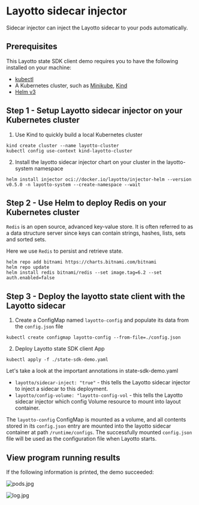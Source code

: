 # Layotto sidecar injector
Sidecar injector can inject the Layotto sidecar to your pods automatically.  

## Prerequisites
This Layotto state SDK client demo requires you to have the following installed on your machine:

- [kubectl](https://kubernetes.io/docs/tasks/tools/)
- A Kubernetes cluster, such as [Minikube](https://minikube.sigs.k8s.io/docs/start/), [Kind](https://kind.sigs.k8s.io/docs/user/quick-start/)
- [Helm v3](https://helm.sh/docs/intro/install/)

## Step 1 - Setup Layotto sidecar injector on your Kubernetes cluster
1. Use Kind to quickly build a local Kubernetes cluster

```
kind create cluster --name layotto-cluster
kubectl config use-context kind-layotto-cluster
```

2. Install the layotto sidecar injector chart on your cluster in the layotto-system namespace

```
helm install injector oci://docker.io/layotto/injector-helm --version v0.5.0 -n layotto-system --create-namespace --wait
```

## Step 2 - Use Helm to deploy Redis on your Kubernetes cluster
`Redis` is an open source, advanced key-value store. It is often referred to as a data structure server since keys
can contain strings, hashes, lists, sets and sorted sets.

Here we use `Redis` to persist and retrieve state.

```
helm repo add bitnami https://charts.bitnami.com/bitnami
helm repo update
helm install redis bitnami/redis --set image.tag=6.2 --set auth.enabled=false
```

## Step 3 - Deploy the layotto state client with the Layotto sidecar
1. Create a ConfigMap named `layotto-config` and populate its data from the `config.json` file

```
kubectl create configmap layotto-config --from-file=./config.json
```

2. Deploy Layotto state SDK client App

```
kubectl apply -f ./state-sdk-demo.yaml
```

Let's take a look at the important annotations in state-sdk-demo.yaml
- `layotto/sidecar-inject: "true"` - this tells the Layotto sidecar injector to inject a sidecar to this deployment.
- `layotto/config-volume: "layotto-config-vol` - this tells the Layotto sidecar injector which config Volume resource to
  mount into layout container.

The `layotto-config` ConfigMap is mounted as a volume, and all contents stored in its `config.json` entry are mounted into
the layotto sidecar container at path `/runtime/configs`. The successfully mounted `config.json` file will be used as the configuration
file when Layotto starts.

## View program running results
If the following information is printed, the demo succeeded:

![pods.jpg](https://raw.githubusercontent.com/mosn/layotto/6e0fa2c49dde40ba9a3400f193ef35ff2c670754/demo/state/k8s/images/pods.jpg)

![log.jpg](https://raw.githubusercontent.com/mosn/layotto/6e0fa2c49dde40ba9a3400f193ef35ff2c670754/demo/state/k8s/images/log.jpg)
